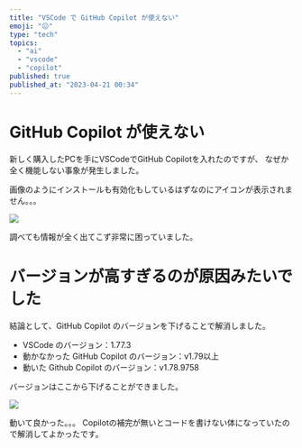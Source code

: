 ```yaml
---
title: "VSCode で GitHub Copilot が使えない"
emoji: "😖"
type: "tech"
topics:
  - "ai"
  - "vscode"
  - "copilot"
published: true
published_at: "2023-04-21 00:34"
---
```


# GitHub Copilot が使えない

新しく購入したPCを手にVSCodeでGitHub Copilotを入れたのですが、
なぜか全く機能しない事象が発生しました。

画像のようにインストールも有効化もしているはずなのにアイコンが表示されません。。。

![](https://storage.googleapis.com/zenn-user-upload/0cf195c31ade-20230421.png)

調べても情報が全く出てこず非常に困っていました。

# バージョンが高すぎるのが原因みたいでした

結論として、GitHub Copilot のバージョンを下げることで解消しました。

- VSCode のバージョン：1.77.3
- 動かなかった GitHub Copilot のバージョン：v1.79以上
- 動いた Github Copilot のバージョン：v1.78.9758

バージョンはここから下げることができました。

![](https://storage.googleapis.com/zenn-user-upload/aa8eeceb3ffb-20230421.png)


動いて良かった。。。
Copilotの補完が無いとコードを書けない体になっていたので解消してよかったです。
